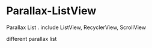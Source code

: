 # Parallax-ListView
Parallax List . include ListView, RecyclerView, ScrollView

different parallax list
